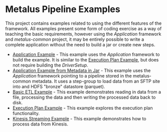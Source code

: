 # Metalus Pipeline Examples
This project contains examples related to using the different features of the framework. All examples present some form
of coding exercise as a way of teaching the basic requirements, however using the *Application* framework and 
*metalus-common* project, it may be entirely possible to write a complete application without the need to build a jar
or create new steps.

* [Application Example](../docs/application-example.md) - This example uses the *Application* framework to build the 
example. It is similar to the [Execution Plan Example](docs/pipeline-execution-plan-example.md), but does not
require building the *DriverSetup*.
* [Application Example from Metadata in Jar](docs/application-jarmeta-example.md) - This example uses the *Application*
framework pointing to a pipeline stored in the metalus-common metadata. It uses a step-group to load data from an SFTP
site into and HDFS "bronze" datastore (parquet).
* [Basic ETL Example](docs/simple-batch-example.md) - This example demonstrates reading in data from a file, processing 
the data and then writing the processed data back to disk. 
* [Execution Plan Example](docs/pipeline-execution-plan-example.md) - This example explores the execution plan functionality.
* [Kinesis Streaming Example](docs/kinesis-streaming-example.md) - This example demonstrates how to process data from Kinesis.
